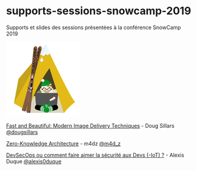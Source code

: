 # supports-sessions-snowcamp-2019
Supports et slides des sessions présentées à la conférence SnowCamp 2019


![Logo SnowCamp](https://github.com/marcnazarian/supports-sessions-snowcamp-2018/blob/master/alpes-snow-full-illustration-orig.png)


[Fast and Beautiful: Modern Image Delivery Techniques](https://www.slideshare.net/dougsillars/snowcamp-fastandbeautiful) - Doug Sillars [@dougsillars](https://twitter.com/dougsillars)



[Zero-Knowledge Architecture](https://preview.talks.m4dz.net/zka/fr/#/) - m4dz [@m4d_z](https://twitter.com/m4dz)


[DevSecOps ou comment faire aimer la sécurité aux Devs (-IoT) ?](https://speakerdeck.com/alexisduque/devsecops-ou-comment-faire-aimer-la-securite-aux-devs-iot) - Alexis Duque [@alexis0duque](https://twitter.com/alexis0duque)


